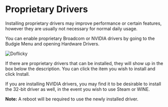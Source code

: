 # Proprietary Drivers

Installing proprietary drivers may improve performance or certain features, however they are usually not necessary for normal daily usage.

You can enable proprietary Broadcom or NVIDIA drivers by going to the Budgie Menu and opening Hardware Drivers.

![Doflicky](images/help-center/hardware/proprietary-drivers/doflicky.jpg)

If there are proprietary drivers that can be installed, they will show up in the box below the description. You can click the item you wish to install and click Install. 

If you are installing NVIDIA drivers, you may find it to be desirable to install the 32-bit driver as well, in the event you wish to use Steam or WINE.

**Note:** A reboot will be required to use the newly installed driver.